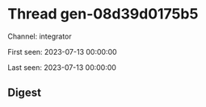 # Thread gen-08d39d0175b5
Channel: integrator

First seen: 2023-07-13 00:00:00

Last seen: 2023-07-13 00:00:00

## Digest


